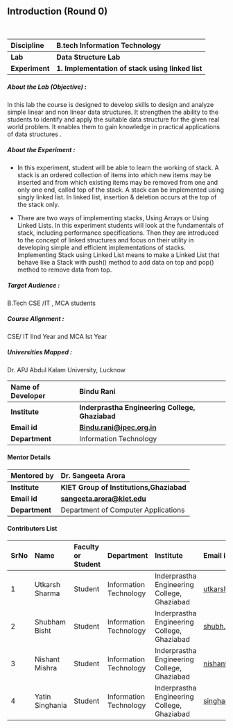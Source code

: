 ## Introduction (Round 0)

<br>

| <b>Discipline  | <b> B.tech Information Technology                |
| :------------- | :----------------------------------------------- |
| <b> Lab        | <b> Data Structure Lab                           |
| <b> Experiment | <b> 1. Implementation of stack using linked list |

<h5> About the Lab (Objective) : </h5>
In this lab the course is designed to develop skills to design and analyze simple linear and non linear data structures. It strengthen the ability to the students to identify and apply the suitable data structure for the given real world problem. It enables them to gain knowledge in practical applications of data structures .

<h5> About the Experiment : </h5>

- In this experiment, student will be able to learn the working of stack. A stack is an ordered collection of items into which new items may be inserted and from which existing items may be removed from one and only one end, called top of the stack. A stack can be implemented using singly linked list. In linked list, insertion & deletion occurs at the top of the stack only.

- There are two ways of implementing stacks, Using Arrays or Using Linked Lists. In this experiment students will look at the fundamentals of stack, including performance specifications. Then they are introduced to the concept of linked structures and focus on their utility in developing simple and efficient implementations of stacks. Implementing Stack using Linked List means to make a Linked List that behave like a Stack with push() method to add data on top and pop() method to remove data from top.

<h5> Target Audience : </h5>

B.Tech CSE /IT , MCA students

<h5> Course Alignment : </h5>

CSE/ IT IInd Year and MCA Ist Year

<h5> Universities Mapped : </h5>

Dr. APJ Abdul Kalam University, Lucknow

| <b>Name of Developer | <b> Bindu Rani                                  |
| :------------------- | :---------------------------------------------- |
| <b> Institute        | <b> Inderprastha Engineering College, Ghaziabad |
| <b> Email id         | <b> Bindu.rani@ipec.org.in                      |
| <b> Department       | Information Technology                          |

#### Mentor Details

| <b>Mentored by | <b> Dr. Sangeeta Arora                   |
| :------------- | :--------------------------------------- |
| <b> Institute  | <b> KIET Group of Institutions,Ghaziabad |
| <b> Email id   | <b> sangeeta.arora@kiet.edu              |
| <b> Department | Department of Computer Applications      |

#### Contributors List

| SrNo | Name            | Faculty or Student | Department             | Institute                                   | Email id                    |
| :--- | :-------------- | :----------------- | :--------------------- | :------------------------------------------ | :-------------------------- |
| 1    | Utkarsh Sharma  | Student            | Information Technology | Inderprastha Engineering College, Ghaziabad | utkarshstudent1@gmail.com   |
| 2    | Shubham Bisht   | Student            | Information Technology | Inderprastha Engineering College, Ghaziabad | shubh.manu44@gmail.com      |
| 3    | Nishant Mishra  | Student            | Information Technology | Inderprastha Engineering College, Ghaziabad | nishantmishra9910@gmail.com |
| 4    | Yatin Singhania | Student            | Information Technology | Inderprastha Engineering College, Ghaziabad | singhaniayatin27@gmail.com  |

<br>
